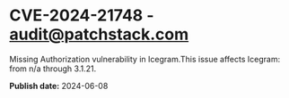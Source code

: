 # CVE-2024-21748 - audit@patchstack.com

Missing Authorization vulnerability in Icegram.This issue affects Icegram: from n/a through 3.1.21.

**Publish date:** 2024-06-08
